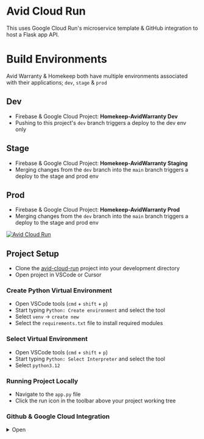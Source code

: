 

# Avid Cloud Run  
This uses Google Cloud Run's microservice template & GitHub integration to host a Flask app API.

# Build Environments
Avid Warranty & Homekeep both have multiple environments associated with their applications; `dev`, `stage` & `prod`

## Dev
- Firebase & Google Cloud Project: **Homekeep-AvidWarranty Dev**
- Pushing to this project's `dev` branch triggers a deploy to the dev env only

## Stage
- Firebase & Google Cloud Project: **Homekeep-AvidWarranty Staging**
- Merging changes from the `dev` branch into the `main` branch triggers a deploy to the stage and prod env

## Prod
- Firebase & Google Cloud Project: **Homekeep-AvidWarranty Prod**
- Merging changes from the `dev` branch into the `main` branch triggers a deploy to the stage and prod env

[![Avid Cloud Run](https://deploy.cloud.run/button.svg)](https://console.cloud.google.com/run/detail/us-central1/avid-cloud-run/metrics?authuser=0&inv=1&invt=Ab5Tqg&project=homekeep-dev-1614708479592)

## Project Setup
- Clone the [avid-cloud-run](https://github.com/eci-wmanning/avid-cloud-run) project into your development directory
- Open project in VSCode or Cursor
### Create Python Virtual Environment
  - Open VSCode tools (`cmd` + `shift` + `p`)
  - Start typing `Python: Create environment` and select the tool
  - Select `venv` -> `create new`
  - Select the `requirements.txt` file to install required modules
### Select Virtual Environment  
  - Open VSCode tools (`cmd` + `shift` + `p`)
  - Start typing `Python: Select Interpreter` and select the tool
  - Select `python3.12`

### Running Project Locally
- Navigate to the `app.py` file
- Click the run icon in the toolbar above your project working tree


<h3>Github & Google Cloud Integration</h3>
<details>
<summary>Open</summary>
<br>

## Prerequisite

* Enable the Cloud Run API via the [console](https://console.cloud.google.com/apis/library/run.googleapis.com?_ga=2.124941642.1555267850.1615248624-203055525.1615245957) or CLI:

```bash
gcloud services enable run.googleapis.com
```

## Features

* **Flask**: Web server framework
* **Buildpack support** Tooling to build production-ready container images from source code and without a Dockerfile
* **Dockerfile**: Container build instructions, if needed to replace buildpack for custom build
* **SIGTERM handler**: Catch termination signal for cleanup before Cloud Run stops the container
* **Service metadata**: Access service metadata, project ID and region, at runtime
* **Local development utilities**: Auto-restart with changes and prettify logs
* **Structured logging w/ Log Correlation** JSON formatted logger, parsable by Cloud Logging, with [automatic correlation of container logs to a request log](https://cloud.google.com/run/docs/logging#correlate-logs).
* **Unit and System tests**: Basic unit and system tests setup for the microservice
* **Task definition and execution**: Uses [invoke](http://www.pyinvoke.org/) to execute defined tasks in `tasks.py`.

## Local Development

### Cloud Code

This template works with [Cloud Code](https://cloud.google.com/code), an IDE extension
to let you rapidly iterate, debug, and run code on Kubernetes and Cloud Run.

Learn how to use Cloud Code for:

* Local development - [VSCode](https://cloud.google.com/code/docs/vscode/developing-a-cloud-run-service), [IntelliJ](https://cloud.google.com/code/docs/intellij/developing-a-cloud-run-service)

* Local debugging - [VSCode](https://cloud.google.com/code/docs/vscode/debugging-a-cloud-run-service), [IntelliJ](https://cloud.google.com/code/docs/intellij/debugging-a-cloud-run-service)

* Deploying a Cloud Run service - [VSCode](https://cloud.google.com/code/docs/vscode/deploying-a-cloud-run-service), [IntelliJ](https://cloud.google.com/code/docs/intellij/deploying-a-cloud-run-service)
* Creating a new application from a custom template (`.template/templates.json` allows for use as an app template) - [VSCode](https://cloud.google.com/code/docs/vscode/create-app-from-custom-template), [IntelliJ](https://cloud.google.com/code/docs/intellij/create-app-from-custom-template)

### CLI tooling

To run the `invoke` commands below, install [`invoke`](https://www.pyinvoke.org/index.html) system wide: 

```bash
pip install invoke
```

Invoke will handle establishing local virtual environments, etc. Task definitions can be found in `tasks.py`.

#### Local development

1. Set Project Id:
    ```bash
    export GOOGLE_CLOUD_PROJECT=<GCP_PROJECT_ID>
    ```
2. Start the server with hot reload:
    ```bash
    invoke dev
    ```

#### Deploying a Cloud Run service

1. Set Project Id:
    ```bash
    export GOOGLE_CLOUD_PROJECT=<GCP_PROJECT_ID>
    ```

1. Enable the Artifact Registry API:
    ```bash
    gcloud services enable artifactregistry.googleapis.com
    ```

1. Create an Artifact Registry repo:
    ```bash
    export REPOSITORY="samples"
    export REGION=us-central1
    gcloud artifacts repositories create $REPOSITORY --location $REGION --repository-format "docker"
    ```

1. Use the gcloud credential helper to authorize Docker to push to your Artifact Registry:
    ```bash
    gcloud auth configure-docker
    ```

2. Build the container using a buildpack:
    ```bash
    invoke build
    ```
3. Deploy to Cloud Run:
    ```bash
    invoke deploy
    ```

### Run sample tests

1. [Pass credentials via `GOOGLE_APPLICATION_CREDENTIALS` env var](https://cloud.google.com/docs/authentication/production#passing_variable):
    ```bash
    export GOOGLE_APPLICATION_CREDENTIALS="[PATH]"
    ```

2. Set Project Id:
    ```bash
    export GOOGLE_CLOUD_PROJECT=<GCP_PROJECT_ID>
    ```
3. Run unit tests
    ```bash
    invoke test
    ```

4. Run system tests
    ```bash
    gcloud builds submit \
        --config test/advance.cloudbuild.yaml \
        --substitutions 'COMMIT_SHA=manual,REPO_NAME=manual'
    ```
    The Cloud Build configuration file will build and deploy the containerized service
    to Cloud Run, run tests managed by pytest, then clean up testing resources. This configuration restricts public
    access to the test service. Therefore, service accounts need to have the permission to issue ID tokens for request authorization:
    * Enable Cloud Run, Cloud Build, Artifact Registry, and IAM APIs:
        ```bash
        gcloud services enable run.googleapis.com cloudbuild.googleapis.com iamcredentials.googleapis.com artifactregistry.googleapis.com
        ```
    
    * Set environment variables.
        ```bash
        export PROJECT_ID="$(gcloud config get-value project)"
        export PROJECT_NUMBER="$(gcloud projects describe $(gcloud config get-value project) --format='value(projectNumber)')"
        ```

    * Create an Artifact Registry repo (or use another already created repo):
        ```bash
        export REPOSITORY="samples"
        export REGION=us-central1
        gcloud artifacts repositories create $REPOSITORY --location $REGION --repository-format "docker"
        ```

    * Create service account `token-creator` with `Service Account Token Creator` and `Cloud Run Invoker` roles.
        ```bash
        gcloud iam service-accounts create token-creator

        gcloud projects add-iam-policy-binding $PROJECT_ID \
            --member="serviceAccount:token-creator@$PROJECT_ID.iam.gserviceaccount.com" \
            --role="roles/iam.serviceAccountTokenCreator"
        gcloud projects add-iam-policy-binding $PROJECT_ID \
            --member="serviceAccount:token-creator@$PROJECT_ID.iam.gserviceaccount.com" \
            --role="roles/run.invoker"
        ```

    * Add `Service Account Token Creator` role to the Cloud Build service account.
        ```bash
        gcloud projects add-iam-policy-binding $PROJECT_ID \
            --member="serviceAccount:$PROJECT_NUMBER@cloudbuild.gserviceaccount.com" \
            --role="roles/iam.serviceAccountTokenCreator"
        ```

    * Cloud Build also requires permission to deploy Cloud Run services and administer artifacts: 

        ```bash
        gcloud projects add-iam-policy-binding $PROJECT_ID \
            --member="serviceAccount:$PROJECT_NUMBER@cloudbuild.gserviceaccount.com" \
            --role="roles/run.admin"
        gcloud projects add-iam-policy-binding $PROJECT_ID \
            --member="serviceAccount:$PROJECT_NUMBER@cloudbuild.gserviceaccount.com" \
            --role="roles/iam.serviceAccountUser"
        gcloud projects add-iam-policy-binding $PROJECT_ID \
            --member="serviceAccount:$PROJECT_NUMBER@cloudbuild.gserviceaccount.com" \
            --role="roles/artifactregistry.repoAdmin"
        ```

## Maintenance & Support

This repo performs basic periodic testing for maintenance. Please use the issue tracker for bug reports, features requests and submitting pull requests.

## Contributions

Please see the [contributing guidelines](CONTRIBUTING.md)

## License

This library is licensed under Apache 2.0. Full license text is available in [LICENSE](LICENSE).
</details>

